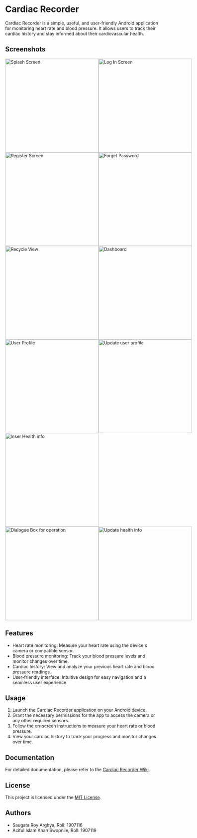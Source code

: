 # Cardiac Recorder

Cardiac Recorder is a simple, useful, and user-friendly Android application for monitoring heart rate and blood pressure. It allows users to track their cardiac history and stay informed about their cardiovascular health.

## Screenshots

<div style="display:flex;">
  <img src="screenshots/splash_screen.jpg" alt="Splash Screen" width="300"/>
  <img src="screenshots/login_screen.jpgg" alt="Log In Screen" width="300"/>
</div>

<div style="display:flex;">
  <img src="screenshots/register_screen.jpg" alt="Register Screen" width="300"/>
  <img src="screenshots/forget_password_screen.jpg" alt="Forget Password" width="300"/>
</div>

<div style="display:flex;">
  <img src="screenshots/recycleView_screen.jpg" alt="Recycle View " width="300"/>
   <img src="screenshots/dashboard.jpg" alt="Dashboard" width="300"/>
  <!-- Add more screenshots here -->
</div>
<div style="display:flex;">
  <img src="screenshots/user_profile_screen.jpg" alt="User Profile" width="300"/>
  <img src="screenshots/Edit_user_profile_screen.jpg" alt="Update user profile" width="300"/>
</div>
<div style="display:flex;">
  <img src="screenshots/insert_layout_screen.jpg" alt="Inser Health info " width="300"/>
</div>
<div style="display:flex;">
  <img src="screenshots/dialogue_screen.jpg" alt="Dialogue Box for operation" width="300"/>
  <img src="screenshots/update_layout_screen.jpg" alt="Update health info" width="300"/>
</div>

## Features

- Heart rate monitoring: Measure your heart rate using the device's camera or compatible sensor.
- Blood pressure monitoring: Track your blood pressure levels and monitor changes over time.
- Cardiac history: View and analyze your previous heart rate and blood pressure readings.
- User-friendly interface: Intuitive design for easy navigation and a seamless user experience.

## Usage

1. Launch the Cardiac Recorder application on your Android device.
2. Grant the necessary permissions for the app to access the camera or any other required sensors.
3. Follow the on-screen instructions to measure your heart rate or blood pressure.
4. View your cardiac history to track your progress and monitor changes over time.

## Documentation

For detailed documentation, please refer to the [Cardiac Recorder Wiki](https://github.com/saugataroyarghya/Cardiac_Recorder/wiki).

## License

This project is licensed under the [MIT License](LICENSE.md).

## Authors

- Saugata Roy Arghya, Roll: 1907116
- Aciful Islam Khan Swopnile, Roll: 1907119
